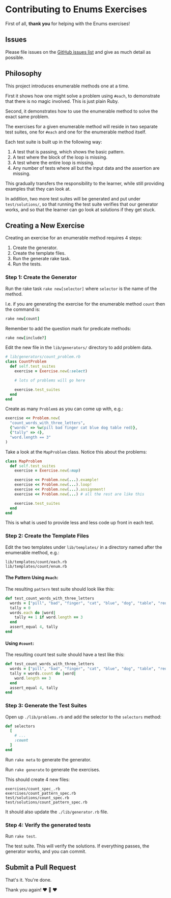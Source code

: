 # Contributing to Enums Exercises

First of all, **thank you** for helping with the Enums exercises!

## Issues

Please file issues on the [GitHub issues list](https://github.com/turingschool/ruby-exercises/issues) and give as much detail as possible.

## Philosophy

This project introduces enumerable methods one at a time.

First it shows how one might solve a problem using `#each`, to demonstrate
that there is no magic involved. This is just plain Ruby.

Second, it demonstrates how to use the enumerable method to solve the exact
same problem.

The exercises for a given enumerable method will reside in two separate
test suites, one for `#each` and one for the enumerable method itself.

Each test suite is built up in the following way:

1. A test that is passing, which shows the basic pattern.
2. A test where the block of the loop is missing.
3. A test where the entire loop is missing.
4. Any number of tests where all but the input data and the assertion
are missing.

This gradually transfers the responsibility to the learner, while still
providing examples that they can look at.

In addition, two more test suites will be generated and put under
`test/solutions/`, so that running the test suite verifies that our generator
works, and so that the learner can go look at solutions if they get stuck.

## Creating a New Exercise

Creating an exercise for an enumerable method requires 4 steps:

1. Create the generator.
2. Create the template files.
3. Run the generate rake task.
4. Run the tests.

### Step 1: Create the Generator

Run the rake task `rake new[selector]` where `selector` is the name of the method.

I.e. if you are generating the exercise for the enumerable method `count` then the command is:

```ruby
rake new[count]
```

Remember to add the question mark for predicate methods:

```ruby
rake new[include?]
```

Edit the new file in the `lib/generators/` directory to add problem data.

```ruby
# lib/generators/count_problem.rb
class CountProblem
  def self.test_suites
    exercise = Exercise.new(:select)

    # lots of problems will go here

    exercise.test_suites
  end
end
```

Create as many `Problem`s as you can come up with, e.g.:

```ruby
exercise << Problem.new(
  "count_words_with_three_letters",
  {"words" => %w(pill bad finger cat blue dog table red)},
  {"tally" => 4},
  "word.length == 3"
)
```

Take a look at the `MapProblem` class. Notice this about the problems:

```ruby
class MapProblem
  def self.test_suites
    exercise = Exercise.new(:map)

    exercise << Problem.new(...).example!
    exercise << Problem.new(...).loop!
    exercise << Problem.new(...).assignment!
    exercise << Problem.new(...) # all the rest are like this

    exercise.test_suites
  end
end
```

This is what is used to provide less and less code up front in each test.

### Step 2: Create the Template Files

Edit the two templates under `lib/templates/` in a directory named after
the enumerable method, e.g.:

```plain
lib/templates/count/each.rb
lib/templates/count/enum.rb
```

#### The Pattern Using `#each`:

The resulting `pattern` test suite should look like this:

```ruby
def test_count_words_with_three_letters
  words = ["pill", "bad", "finger", "cat", "blue", "dog", "table", "red"]
  tally = 0
  words.each do |word|
    tally += 1 if word.length == 3
  end
  assert_equal 4, tally
end
```

#### Using `#count`:

The resulting count test suite should have a test like this:

```ruby
def test_count_words_with_three_letters
  words = ["pill", "bad", "finger", "cat", "blue", "dog", "table", "red"]
  tally = words.count do |word|
    word.length == 3
  end
  assert_equal 4, tally
end
```

### Step 3: Generate the Test Suites

Open up `./lib/problems.rb` and add the selector to the `selectors` method:

```ruby
def selectors
  [
    # ...
    :count
  ]
end
```

Run `rake meta` to generate the generator.

Run `rake generate` to generate the exercises.

This should create 4 new files:

```plain
exercises/count_spec_.rb
exercises/count_pattern_spec.rb
test/solutions/count_spec.rb
test/solutions/count_pattern_spec.rb
```

It should also update the `./lib/generator.rb` file.

### Step 4: Verify the generated tests

Run `rake test`.

The test suite. This will verify the solutions. If everything passes, the generator works, and you can commit.

## Submit a Pull Request

That's it. You're done.

Thank you again!
:heart: :sparkling_heart: :heart:

